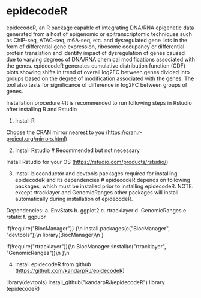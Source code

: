 # epidecodeR

epidecodeR, an R package capable of integrating DNA/RNA epigenetic data generated from a host of epigenomic or epitranscriptomic techniques such as ChIP-seq, ATAC-seq, m6A-seq, etc. and dysregulated gene lists in the form of differential gene expression, ribosome occupancy or differential protein translation and identify impact of dysregulation of genes caused due to varying degrees of DNA/RNA chemical modifications associated with the genes. epidecodeR generates cumulative distribution function (CDF) plots showing shifts in trend of overall log2FC between genes divided into groups based on the degree of modification associated with the genes. The tool also tests for significance of difference in log2FC between groups of genes.

Installation procedure  #It is recommended to run following steps in Rstudio after installing R and Rstudio

1) Install R

Choose the CRAN mirror nearest to you (https://cran.r-project.org/mirrors.html)

2) Install Rstudio # Recommended but not necessary 

Install Rstudio for your OS (https://rstudio.com/products/rstudio/)

3) Install bioconductor and devtools packages required for installing epidecodeR and its dependencies # epidecodeR depends on following packages, which must be installed prior to installing epidecodeR. NOTE: except rtracklayer and GenomicRanges other packages will install automatically during installation of epidecodeR.

Dependencies:
a. EnvStats
b. ggplot2
c. rtracklayer
d. GenomicRanges
e. rstatix
f. ggpubr

if(!require("BiocManager")) {\n
  install.packages(c("BiocManager", "devtools"))\n
  library(BiocManager)\n
}

if(!require("rtracklayer")){\n
  BiocManager::install(c("rtracklayer", "GenomicRanges"))\n
}\n

4) Install epidecodeR from github (https://github.com/kandarpRJ/epidecodeR)

library(devtools)
install_github("kandarpRJ/epidecodeR")
library (epidecodeR)
